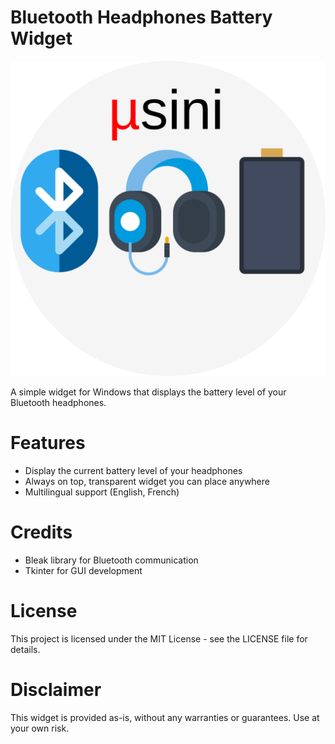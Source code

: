 # Bluetooth Headphones Battery Widget
![icon](images/svg/icon.svg)

A simple widget for Windows that displays the battery level of your Bluetooth headphones.

# Features
* Display the current battery level of your headphones
* Always on top, transparent widget you can place anywhere
* Multilingual support (English, French)

# Credits
* Bleak library for Bluetooth communication
* Tkinter for GUI development

# License
This project is licensed under the MIT License - see the LICENSE file for details.

# Disclaimer
This widget is provided as-is, without any warranties or guarantees. Use at your own risk.
